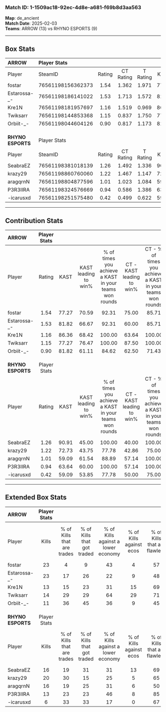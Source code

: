 ### Match ID: 1-1509ac18-92ec-4d8e-a681-f69b8d3aa563  
**Map**: de_ancient  
**Match Date**: 2025-02-03  
**Teams**: ARROW (13) vs RHYNO ESPORTS (9)  

---  

## Box Stats  

| **ARROW**         | Player Stats      |        |           |          |       |       |       |         |        |      |     |
| :- | :- | :-: | :-: | :-: | :-: | :-: | :-: | :-: | :-: | :-: | :-: |
| Player            | SteamID           | Rating | CT Rating | T Rating | KAST  |  ADR  | Kills | Assists | Deaths | K/D  | HS% |
| fostar            | 76561198156362373 |  1.54  |   1.362   |  1.971   | 77.27 | 102.7 |  23   |    5    |   14   | 1.64 | 39  |
| Estarossa-_-      | 76561198186141022 |  1.53  |   1.713   |  1.572   | 81.82 | 106.1 |  23   |    3    |   16   | 1.44 | 52  |
| Kre1N             | 76561198181957697 |  1.16  |   1.519   |  0.969   | 86.36 | 67.6  |  13   |    8    |   12   | 1.08 | 61  |
| Twiksarr          | 76561198144853368 |  1.15  |   0.837   |  1.750   | 77.27 | 95.7  |  14   |    8    |   15   | 0.93 | 42  |
| Orbiit-_-         | 76561198044604126 |  0.90  |   0.817   |  1.173   | 81.82 | 53.7  |  11   |    1    |   15   | 0.73 | 45  |
|                   |                   |        |           |          |       |       |       |         |        |      |     |
|                   |                   |        |           |          |       |       |       |         |        |      |     |
|                   |                   |        |           |          |       |       |       |         |        |      |     |
| **RHYNO ESPORTS** | Player Stats      |        |           |          |       |       |       |         |        |      |     |
| Player            | SteamID           | Rating | CT Rating | T Rating | KAST  |  ADR  | Kills | Assists | Deaths | K/D  | HS% |
| SeabraEZ          | 76561198381018139 |  1.26  |   1.492   |  1.336   | 90.91 | 79.1  |  16   |    9    |   16   | 1.00 | 56  |
| krazy29           | 76561198860760060 |  1.22  |   1.467   |  1.147   | 72.73 | 76.4  |  20   |    2    |   17   | 1.18 | 45  |
| aragqrnN          | 76561198804877596 |  1.01  |   1.023   |  1.084   | 59.09 | 84.6  |  16   |    6    |   17   | 0.94 | 56  |
| P3R3IIRA          | 76561198324576669 |  0.94  |   0.586   |  1.386   | 63.64 | 85.9  |  13   |    9    |   17   | 0.76 | 76  |
| -icarusxd         | 76561198251575480 |  0.42  |   0.499   |  0.622   | 59.09 | 32.8  |   6   |    5    |   18   | 0.33 | 33  |
---  

## Contribution Stats  

| **ARROW**         | Player Stats |       |                      |                                                        |                           |                                                             |                          |                                                            |
| :- | :-: | :-: | :-: | :-: | :-: | :-: | :-: | :-: |
| Player            |    Rating    | KAST  | KAST leading to win% | % of times you achieve a KAST in your teams won rounds | CT - KAST leading to win% | CT - % of times you achieve a KAST in your teams won rounds | T - KAST leading to win% | T - % of times you achieve a KAST in your teams won rounds |
| fostar            |     1.54     | 77.27 |        70.59         |                         92.31                          |           75.00           |                            85.71                            |          66.67           |                           100.00                           |
| Estarossa-_-      |     1.53     | 81.82 |        66.67         |                         92.31                          |           60.00           |                            85.71                            |          75.00           |                           100.00                           |
| Kre1N             |     1.16     | 86.36 |        68.42         |                         100.00                         |           63.64           |                           100.00                            |          75.00           |                           100.00                           |
| Twiksarr          |     1.15     | 77.27 |        76.47         |                         100.00                         |           87.50           |                           100.00                            |          66.67           |                           100.00                           |
| Orbiit-_-         |     0.90     | 81.82 |        61.11         |                         84.62                          |           62.50           |                            71.43                            |          60.00           |                           100.00                           |
|                   |              |       |                      |                                                        |                           |                                                             |                          |                                                            |
|                   |              |       |                      |                                                        |                           |                                                             |                          |                                                            |
|                   |              |       |                      |                                                        |                           |                                                             |                          |                                                            |
| **RHYNO ESPORTS** | Player Stats |       |                      |                                                        |                           |                                                             |                          |                                                            |
| Player            |    Rating    | KAST  | KAST leading to win% | % of times you achieve a KAST in your teams won rounds | CT - KAST leading to win% | CT - % of times you achieve a KAST in your teams won rounds | T - KAST leading to win% | T - % of times you achieve a KAST in your teams won rounds |
| SeabraEZ          |     1.26     | 90.91 |        45.00         |                         100.00                         |           40.00           |                           100.00                            |          50.00           |                           100.00                           |
| krazy29           |     1.22     | 72.73 |        43.75         |                         77.78                          |           42.86           |                            75.00                            |          44.44           |                           80.00                            |
| aragqrnN          |     1.01     | 59.09 |        61.54         |                         88.89                          |           57.14           |                           100.00                            |          66.67           |                           80.00                            |
| P3R3IIRA          |     0.94     | 63.64 |        60.00         |                         100.00                         |           57.14           |                           100.00                            |          62.50           |                           100.00                           |
| -icarusxd         |     0.42     | 59.09 |        53.85         |                         77.78                          |           50.00           |                            75.00                            |          57.14           |                           80.00                            |
---  

## Extended Box Stats  

| **ARROW**         | Player Stats |                            |                            |                                    |                         |                              |                                 |        |                             |                                     |                          |                               |                            |
| :- | :-: | :-: | :-: | :-: | :-: | :-: | :-: | :-: | :-: | :-: | :-: | :-: | :-: |
| Player            |    Kills     | % of Kills that are trades | % of Kills that got traded | % of Kills against a lower economy | % of Kills against ecos | % of Kills that are flawless | % of Kills that are close duels | Deaths | % of Deaths that get traded | % of Deaths against a lower economy | % of Deaths against ecos | % of Deaths that are flawless | % of Deaths that are close |
| fostar            |      23      |             4              |             9              |                 43                 |            4            |              57              |                0                |   14   |             29              |                 21                  |            7             |              64               |             0              |
| Estarossa-_-      |      23      |             17             |             26             |                 22                 |            9            |              48              |                0                |   16   |             31              |                 13                  |            0             |              69               |             0              |
| Kre1N             |      13      |             15             |             23             |                 31                 |           15            |              69              |                0                |   12   |              8              |                 25                  |            0             |              83               |             0              |
| Twiksarr          |      14      |             29             |             29             |                 64                 |           29            |              71              |                7                |   15   |             27              |                 33                  |            7             |              47               |             0              |
| Orbiit-_-         |      11      |             36             |             45             |                 36                 |            9            |              45              |               18                |   15   |             20              |                 33                  |            7             |              73               |             0              |
|                   |              |                            |                            |                                    |                         |                              |                                 |        |                             |                                     |                          |                               |                            |
|                   |              |                            |                            |                                    |                         |                              |                                 |        |                             |                                     |                          |                               |                            |
|                   |              |                            |                            |                                    |                         |                              |                                 |        |                             |                                     |                          |                               |                            |
| **RHYNO ESPORTS** | Player Stats |                            |                            |                                    |                         |                              |                                 |        |                             |                                     |                          |                               |                            |
| Player            |    Kills     | % of Kills that are trades | % of Kills that got traded | % of Kills against a lower economy | % of Kills against ecos | % of Kills that are flawless | % of Kills that are close duels | Deaths | % of Deaths that get traded | % of Deaths against a lower economy | % of Deaths against ecos | % of Deaths that are flawless | % of Deaths that are close |
| SeabraEZ          |      16      |             19             |             31             |                 31                 |           13            |              69              |                0                |   16   |             38              |                 19                  |            0             |              50               |             6              |
| krazy29           |      20      |             30             |             15             |                 25                 |            5            |              65              |                0                |   17   |             18              |                 18                  |            0             |              53               |             0              |
| aragqrnN          |      16      |             19             |             25             |                 31                 |            6            |              50              |                0                |   17   |             12              |                 18                  |            0             |              59               |             0              |
| P3R3IIRA          |      13      |             23             |             23             |                 46                 |            8            |              85              |                0                |   17   |             18              |                 12                  |            6             |              53               |             12             |
| -icarusxd         |      6       |             33             |             33             |                 17                 |            0            |              67              |                0                |   18   |             33              |                 17                  |            0             |              67               |             0              |
